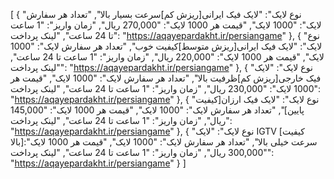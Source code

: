 [
  {
    "نوع لایک": "لایک فیک ایرانی[ریزش کم]سرعت بسیار بالا",
    "تعداد هر سفارش لایک": "1000 لایک",
    "قیمت هر 1000 لایک": "270,000 ریال",
    "زمان واریز": "1 ساعت تا 24 ساعت",
    "لینک پرداخت": "https://aqayepardakht.ir/persiangame"
  },
  {
    "نوع لایک": "لایک فیک ایرانی[ریزش متوسط]کیفیت خوب",
    "تعداد هر سفارش لایک": "1000 لایک",
    "قیمت هر 1000 لایک": "220,000 ریال",
    "زمان واریز": "1 ساعت تا 24 ساعت",
    "لینک پرداخت": "https://aqayepardakht.ir/persiangame"
  },
  {
    "نوع لایک": "لایک فیک خارجی[ریزش کم]ظرفیت بالا",
    "تعداد هر سفارش لایک": "1000 لایک",
    "قیمت هر 1000 لایک": "230,000 ریال",
    "زمان واریز": "1 ساعت تا 24 ساعت",
    "لینک پرداخت": "https://aqayepardakht.ir/persiangame"
  },
  {
    "نوع لایک": "لایک فیک ارزان[کیفیت پایین]",
    "تعداد هر سفارش لایک": "1000 لایک",
    "قیمت هر 1000 لایک": "145,000 ریال",
    "زمان واریز": "1 ساعت تا 24 ساعت",
    "لینک پرداخت": "https://aqayepardakht.ir/persiangame"
  },
  {
    "نوع لایک": "لایک IGTV [کیفیت بالا]سرعت خیلی بالا",
    "تعداد هر سفارش لایک": "1000 لایک",
    "قیمت هر 1000 لایک": "300,000 ریال",
    "زمان واریز": "1 ساعت تا 24 ساعت",
    "لینک پرداخت": "https://aqayepardakht.ir/persiangame"
  }
]